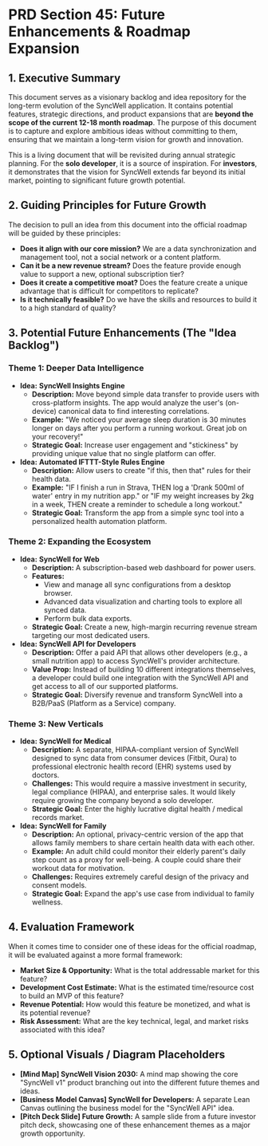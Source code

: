# PRD Section 45: Future Enhancements & Roadmap Expansion

## 1. Executive Summary

This document serves as a visionary backlog and idea repository for the long-term evolution of the SyncWell application. It contains potential features, strategic directions, and product expansions that are **beyond the scope of the current 12-18 month roadmap**. The purpose of this document is to capture and explore ambitious ideas without committing to them, ensuring that we maintain a long-term vision for growth and innovation.

This is a living document that will be revisited during annual strategic planning. For the **solo developer**, it is a source of inspiration. For **investors**, it demonstrates that the vision for SyncWell extends far beyond its initial market, pointing to significant future growth potential.

## 2. Guiding Principles for Future Growth

The decision to pull an idea from this document into the official roadmap will be guided by these principles:
*   **Does it align with our core mission?** We are a data synchronization and management tool, not a social network or a content platform.
*   **Can it be a new revenue stream?** Does the feature provide enough value to support a new, optional subscription tier?
*   **Does it create a competitive moat?** Does the feature create a unique advantage that is difficult for competitors to replicate?
*   **Is it technically feasible?** Do we have the skills and resources to build it to a high standard of quality?

## 3. Potential Future Enhancements (The "Idea Backlog")

### Theme 1: Deeper Data Intelligence

*   **Idea:** **SyncWell Insights Engine**
    *   **Description:** Move beyond simple data transfer to provide users with cross-platform insights. The app would analyze the user's (on-device) canonical data to find interesting correlations.
    *   **Example:** "We noticed your average sleep duration is 30 minutes longer on days after you perform a running workout. Great job on your recovery!"
    *   **Strategic Goal:** Increase user engagement and "stickiness" by providing unique value that no single platform can offer.
*   **Idea:** **Automated IFTTT-Style Rules Engine**
    *   **Description:** Allow users to create "if this, then that" rules for their health data.
    *   **Example:** "IF I finish a run in Strava, THEN log a 'Drank 500ml of water' entry in my nutrition app." or "IF my weight increases by 2kg in a week, THEN create a reminder to schedule a long workout."
    *   **Strategic Goal:** Transform the app from a simple sync tool into a personalized health automation platform.

### Theme 2: Expanding the Ecosystem

*   **Idea:** **SyncWell for Web**
    *   **Description:** A subscription-based web dashboard for power users.
    *   **Features:**
        *   View and manage all sync configurations from a desktop browser.
        *   Advanced data visualization and charting tools to explore all synced data.
        *   Perform bulk data exports.
    *   **Strategic Goal:** Create a new, high-margin recurring revenue stream targeting our most dedicated users.
*   **Idea:** **SyncWell API for Developers**
    *   **Description:** Offer a paid API that allows other developers (e.g., a small nutrition app) to access SyncWell's provider architecture.
    *   **Value Prop:** Instead of building 10 different integrations themselves, a developer could build one integration with the SyncWell API and get access to all of our supported platforms.
    *   **Strategic Goal:** Diversify revenue and transform SyncWell into a B2B/PaaS (Platform as a Service) company.

### Theme 3: New Verticals

*   **Idea:** **SyncWell for Medical**
    *   **Description:** A separate, HIPAA-compliant version of SyncWell designed to sync data from consumer devices (Fitbit, Oura) to professional electronic health record (EHR) systems used by doctors.
    *   **Challenges:** This would require a massive investment in security, legal compliance (HIPAA), and enterprise sales. It would likely require growing the company beyond a solo developer.
    *   **Strategic Goal:** Enter the highly lucrative digital health / medical records market.
*   **Idea:** **SyncWell for Family**
    *   **Description:** An optional, privacy-centric version of the app that allows family members to share certain health data with each other.
    *   **Example:** An adult child could monitor their elderly parent's daily step count as a proxy for well-being. A couple could share their workout data for motivation.
    *   **Challenges:** Requires extremely careful design of the privacy and consent models.
    *   **Strategic Goal:** Expand the app's use case from individual to family wellness.

## 4. Evaluation Framework
When it comes time to consider one of these ideas for the official roadmap, it will be evaluated against a more formal framework:
*   **Market Size & Opportunity:** What is the total addressable market for this feature?
*   **Development Cost Estimate:** What is the estimated time/resource cost to build an MVP of this feature?
*   **Revenue Potential:** How would this feature be monetized, and what is its potential revenue?
*   **Risk Assessment:** What are the key technical, legal, and market risks associated with this idea?

## 5. Optional Visuals / Diagram Placeholders
*   **[Mind Map] SyncWell Vision 2030:** A mind map showing the core "SyncWell v1" product branching out into the different future themes and ideas.
*   **[Business Model Canvas] SyncWell for Developers:** A separate Lean Canvas outlining the business model for the "SyncWell API" idea.
*   **[Pitch Deck Slide] Future Growth:** A sample slide from a future investor pitch deck, showcasing one of these enhancement themes as a major growth opportunity.

